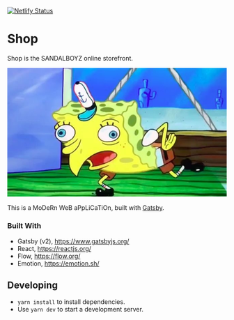 [![Netlify Status](https://api.netlify.com/api/v1/badges/8b824817-1d87-4edb-bc48-7d7b54673ab3/deploy-status)](https://app.netlify.com/sites/amazing-fermat-189903/deploys)

# Shop

Shop is the SANDALBOYZ online storefront.

![SpongeBob](./spongebob.jpg)

This is a MoDeRn WeB aPpLiCaTiOn, built with [Gatsby](https://www.gatsbyjs.org/).

### Built With

- Gatsby (v2), https://www.gatsbyjs.org/
- React, https://reactjs.org/
- Flow, https://flow.org/
- Emotion, https://emotion.sh/

## Developing

- `yarn install` to install dependencies.
- Use `yarn dev` to start a development server.

